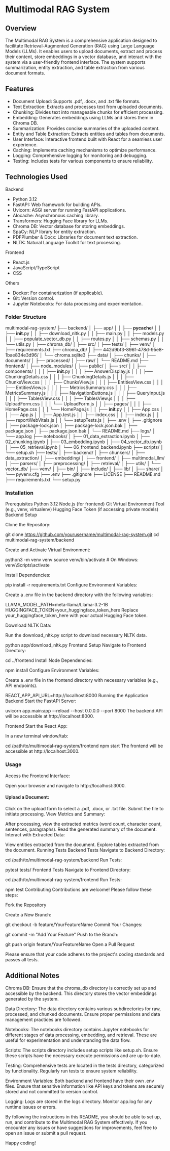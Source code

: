 # Multimodal RAG System

## Overview
The Multimodal RAG System is a comprehensive application designed to facilitate Retrieval-Augmented Generation (RAG) using Large Language Models (LLMs). It enables users to upload documents, extract and process their content, store embeddings in a vector database, and interact with the system via a user-friendly frontend interface. The system supports summarization, entity extraction, and table extraction from various document formats.

## Features
- Document Upload: Supports .pdf, .docx, and .txt file formats.
- Text Extraction: Extracts and processes text from uploaded documents.
- Chunking: Divides text into manageable chunks for efficient processing.
- Embedding: Generates embeddings using LLMs and stores them in Chroma DB.
- Summarization: Provides concise summaries of the uploaded content.
- Entity and Table Extraction: Extracts entities and tables from documents.
- User Interface: Interactive frontend built with React for a seamless user experience.
- Caching: Implements caching mechanisms to optimize performance.
- Logging: Comprehensive logging for monitoring and debugging.
- Testing: Includes tests for various components to ensure reliability.

## Technologies Used

Backend
- Python 3.12
- FastAPI: Web framework for building APIs.
- Uvicorn: ASGI server for running FastAPI applications.
- AIocache: Asynchronous caching library.
- Transformers: Hugging Face library for LLMs.
- Chroma DB: Vector database for storing embeddings.
- SpaCy: NLP library for entity extraction.
- PDFPlumber & Docx: Libraries for document text extraction.
- NLTK: Natural Language Toolkit for text processing.

Frontend
- React.js
- JavaScript/TypeScript
- CSS

Others
- Docker: For containerization (if applicable).
- Git: Version control.
- Jupyter Notebooks: For data processing and experimentation.

### Folder Structure

multimodal-rag-system/
├── backend/
│   ├── app/
│   │   ├── __pycache__/
│   │   ├── __init__.py
│   │   ├── download_nltk.py
│   │   ├── main.py
│   │   ├── models.py
│   │   ├── populate_vector_db.py
│   │   ├── routes.py
│   │   ├── schemas.py
│   │   └── utils.py
│   ├── chroma_db/
│   ├── src/
│   ├── tests/
│   ├── venv/
│   ├── requirements.txt
├── chroma_db/
│   ├── 442d9bf3-896f-478d-95e8-1bae834e3d96/
│   └── chroma.sqlite3
├── data/
│   ├── chunks/
│   ├── documents/
│   ├── processed/
│   ├── raw/
│   └── README.md
├── frontend/
│   ├── node_modules/
│   ├── public/
│   ├── src/
│   │   ├── components/
│   │   │   ├── __init__.py
│   │   │   ├── AnswerDisplay.js
│   │   │   ├── ChunkingDetails.css
│   │   │   ├── ChunkingDetails.js
│   │   │   ├── ChunksView.css
│   │   │   ├── ChunksView.js
│   │   │   ├── EntitiesView.css
│   │   │   ├── EntitiesView.js
│   │   │   ├── MetricsSummary.css
│   │   │   ├── MetricsSummary.js
│   │   │   ├── NavigationButtons.js
│   │   │   ├── QueryInput.js
│   │   │   ├── TablesView.css
│   │   │   ├── TablesView.js
│   │   │   ├── UploadForm.css
│   │   │   └── UploadForm.js
│   │   ├── pages/
│   │   │   ├── HomePage.css
│   │   │   └── HomePage.js
│   │   ├── __init__.py
│   │   ├── App.css
│   │   ├── App.js
│   │   ├── App.test.js
│   │   ├── index.css
│   │   ├── index.js
│   │   ├── reportWebVitals.js
│   │   └── setupTests.js
│   ├── .env
│   ├── .gitignore
│   ├── package-lock.json
│   ├── package-lock.json.bak
│   ├── package.json
│   ├── package.json.bak
│   └── README.md
├── logs/
│   └── app.log
├── notebooks/
│   ├── 01_data_extraction.ipynb
│   ├── 02_chunking.ipynb
│   ├── 03_embedding.ipynb
│   ├── 04_vector_db.ipynb
│   ├── 05_retrieval.ipynb
│   └── 06_frontend_backend.ipynb
├── scripts/
│   └── setup.sh
├── tests/
│   ├── backend/
│   ├── chunkers/
│   ├── data_extraction/
│   ├── embedding/
│   ├── frontend/
│   ├── multimodal_llm/
│   ├── parsers/
│   ├── preprocessing/
│   ├── retrieval/
│   ├── utils/
│   └── vector_db/
├── venv/
│   ├── bin/
│   ├── include/
│   ├── lib/
│   ├── share/
│   └── pyvenv.cfg
├── .env
├── .gitignore
├── LICENSE
├── README.md
├── requirements.txt
└── setup.py

### Installation
Prerequisites
Python 3.12
Node.js (for frontend)
Git
Virtual Environment Tool (e.g., venv, virtualenv)
Hugging Face Token (if accessing private models)
Backend Setup

Clone the Repository:

git clone https://github.com/yourusername/multimodal-rag-system.git
cd multimodal-rag-system/backend

Create and Activate Virtual Environment:

python3 -m venv venv
source venv/bin/activate  # On Windows: venv\Scripts\activate

Install Dependencies:

pip install -r requirements.txt
Configure Environment Variables:

Create a .env file in the backend directory with the following variables:

LLAMA_MODEL_PATH=meta-llama/Llama-3.2-1B
HUGGINGFACE_TOKEN=your_huggingface_token_here
Replace your_huggingface_token_here with your actual Hugging Face token.

Download NLTK Data:

Run the download_nltk.py script to download necessary NLTK data.

python app/download_nltk.py
Frontend Setup
Navigate to Frontend Directory:

cd ../frontend
Install Node Dependencies:

npm install
Configure Environment Variables:

Create a .env file in the frontend directory with necessary variables (e.g., API endpoints).

REACT_APP_API_URL=http://localhost:8000
Running the Application
Backend
Start the FastAPI Server:

uvicorn app.main:app --reload --host 0.0.0.0 --port 8000
The backend API will be accessible at http://localhost:8000.

Frontend
Start the React App:

In a new terminal window/tab:

cd /path/to/multimodal-rag-system/frontend
npm start
The frontend will be accessible at http://localhost:3000.

### Usage
Access the Frontend Interface:

Open your browser and navigate to http://localhost:3000.

#### Upload a Document:

Click on the upload form to select a .pdf, .docx, or .txt file.
Submit the file to initiate processing.
View Metrics and Summary:

After processing, view the extracted metrics (word count, character count, sentences, paragraphs).
Read the generated summary of the document.
Interact with Extracted Data:

View entities extracted from the document.
Explore tables extracted from the document.
Running Tests
Backend Tests
Navigate to Backend Directory:

cd /path/to/multimodal-rag-system/backend
Run Tests:

pytest tests/
Frontend Tests
Navigate to Frontend Directory:

cd /path/to/multimodal-rag-system/frontend
Run Tests:

npm test
Contributing
Contributions are welcome! Please follow these steps:

Fork the Repository

Create a New Branch:


git checkout -b feature/YourFeatureName
Commit Your Changes:

git commit -m "Add Your Feature"
Push to the Branch:


git push origin feature/YourFeatureName
Open a Pull Request

Please ensure that your code adheres to the project's coding standards and passes all tests.



## Additional Notes
Chroma DB: Ensure that the chroma_db directory is correctly set up and accessible by the backend. This directory stores the vector embeddings generated by the system.

Data Directory: The data directory contains various subdirectories for raw, processed, and chunked documents. Ensure proper permissions and data management practices are followed.

Notebooks: The notebooks directory contains Jupyter notebooks for different stages of data processing, embedding, and retrieval. These are useful for experimentation and understanding the data flow.

Scripts: The scripts directory includes setup scripts like setup.sh. Ensure these scripts have the necessary execute permissions and are up-to-date.

Testing: Comprehensive tests are located in the tests directory, categorized by functionality. Regularly run tests to ensure system reliability.

Environment Variables: Both backend and frontend have their own .env files. Ensure that sensitive information like API keys and tokens are securely stored and not committed to version control.

Logging: Logs are stored in the logs directory. Monitor app.log for any runtime issues or errors.

By following the instructions in this README, you should be able to set up, run, and contribute to the Multimodal RAG System effectively. If you encounter any issues or have suggestions for improvements, feel free to open an issue or submit a pull request.

Happy coding!
